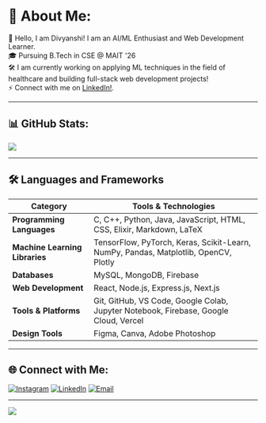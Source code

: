 # 💫 About Me:
👋 Hello, I am Divyanshi! I am an AI/ML Enthusiast and Web Development Learner.  
🎓 Pursuing B.Tech in CSE @ MAIT '26  
🛠️ I am currently working on applying ML techniques in the field of healthcare and building full-stack web development projects!  
⚡ Connect with me on [LinkedIn!](https://www.linkedin.com/in/your-linkedin-profile). 

---

## 📊 GitHub Stats:
![](https://github-readme-stats.vercel.app/api/top-langs/?username=Divyanshi-Joshi&theme=dark&hide_border=false&include_all_commits=false&count_private=false&layout=compact)

---

## 🛠️ Languages and Frameworks

| **Category**               | **Tools & Technologies**                                                                 |
|----------------------------|-----------------------------------------------------------------------------------------|
| **Programming Languages**  | C, C++, Python, Java, JavaScript, HTML, CSS, Elixir, Markdown, LaTeX                    |
| **Machine Learning Libraries** | TensorFlow, PyTorch, Keras, Scikit-Learn, NumPy, Pandas, Matplotlib, OpenCV, Plotly    |
| **Databases**              | MySQL, MongoDB, Firebase                                                                |
| **Web Development**        | React, Node.js, Express.js, Next.js                                     |
| **Tools & Platforms**      | Git, GitHub, VS Code, Google Colab, Jupyter Notebook, Firebase, Google Cloud, Vercel   |
| **Design Tools**           | Figma, Canva, Adobe Photoshop                                                           |

---

## 🌐 Connect with Me:
[![Instagram](https://img.shields.io/badge/Instagram-%23E4405F.svg?logo=Instagram&logoColor=white)](https://instagram.com/dai_wen_shi) [![LinkedIn](https://img.shields.io/badge/LinkedIn-%230077B5.svg?logo=linkedin&logoColor=white)](https://linkedin.com/in/divyanshi-joshi-352a73256) [![Email](https://img.shields.io/badge/Email-D14836?logo=gmail&logoColor=white)](mailto:divyanshijoshi2610@gmail.com)

---

[![](https://visitcount.itsvg.in/api?id=Divyanshi-Joshi&icon=0&color=0)](https://visitcount.itsvg.in)
